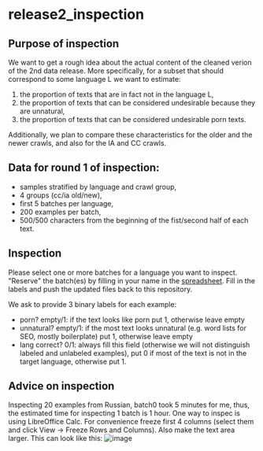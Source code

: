 # release2_inspection
## Purpose of inspection
We want to get a rough idea about the actual content of the cleaned verion of the 2nd data release. More specifically, for a subset that should correspond to some language L we want to estimate:
1) the proportion of texts that are in fact not in the language L,
2) the proportion of texts that can be considered undesirable because they are unnatural,
3) the proportion of texts that can be considered undesirable porn texts.

Additionally, we plan to compare these characteristics for the older and the newer crawls, and also for the IA and CC crawls.

## Data for round 1 of inspection: 
* samples stratified by language and crawl group,
*  4 groups (cc/ia old/new),
*  first 5 batches per language,
*  200 examples per batch,
*  500/500 characters from the beginning of the fist/second half of each text.

## Inspection
Please select one or more batches for a language you want to inspect. "Reserve" the batch(es) by filling in your name in the [spreadsheet](https://docs.google.com/spreadsheets/d/1WleDoN8JEicVdW5S-hvOXId-BxWIVnJc2oVxn_YC41M/edit?usp=sharing).
Fill in the labels and push the updated files back to this repository.

We ask to provide 3 binary labels for each example:
* porn? empty/1: if the text looks like porn put 1, otherwise leave empty
* unnatural? empty/1: if the most text looks unnatural (e.g. word lists for SEO, mostly boilerplate) put 1, otherwise leave empty
* lang correct? 0/1: always fill this field (otherwise we will not distinguish labeled and unlabeled examples), put 0 if most of the text is not in the target language, otherwise put 1.

## Advice on inspection
Inspecting 20 examples from Russian, batch0 took 5 minutes for me, thus, the estimated time for inspecting 1 batch is 1 hour.
One way to inspec is using LibreOffice Calc. For convenience freeze first 4 columns (select them and click View -> Freeze Rows and Columns). Also make the text area larger. This can look like this:
![image](https://github.com/user-attachments/assets/0a89750c-7b8b-47c3-9beb-584431d27162)

